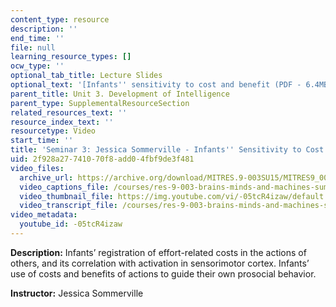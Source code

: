 ```yaml
---
content_type: resource
description: ''
end_time: ''
file: null
learning_resource_types: []
ocw_type: ''
optional_tab_title: Lecture Slides
optional_text: '[Infants'' sensitivity to cost and benefit (PDF - 6.4MB)](/courses/res-9-003-brains-minds-and-machines-summer-course-summer-2015/resources/mitres_9_003sum15_sem3_som)'
parent_title: Unit 3. Development of Intelligence
parent_type: SupplementalResourceSection
related_resources_text: ''
resource_index_text: ''
resourcetype: Video
start_time: ''
title: 'Seminar 3: Jessica Sommerville - Infants'' Sensitivity to Cost and Benefit'
uid: 2f928a27-7410-70f8-add0-4fbf9de3f481
video_files:
  archive_url: https://archive.org/download/MITRES.9-003SU15/MITRES9_003SU15_Seminar_3_300k.mp4
  video_captions_file: /courses/res-9-003-brains-minds-and-machines-summer-course-summer-2015/a4e2947189db5dc2a0b843ddd773b2f8_-05tcR4izaw.vtt
  video_thumbnail_file: https://img.youtube.com/vi/-05tcR4izaw/default.jpg
  video_transcript_file: /courses/res-9-003-brains-minds-and-machines-summer-course-summer-2015/19c4203ab2a455742e2262fc1de53d2a_-05tcR4izaw.pdf
video_metadata:
  youtube_id: -05tcR4izaw
---
```


**Description:** Infants’ registration of effort-related costs in the actions of others, and its correlation with activation in sensorimotor cortex. Infants’ use of costs and benefits of actions to guide their own prosocial behavior.

**Instructor:** Jessica Sommerville



